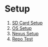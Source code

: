 Setup
=====

1. [SD Card Setup](sdcardsetup.html)
2. [OS Setup](ossetup.html)
3. [Nexus Setup](nexussetup.html)
5. [Repo Test](repotest.html)  

   

